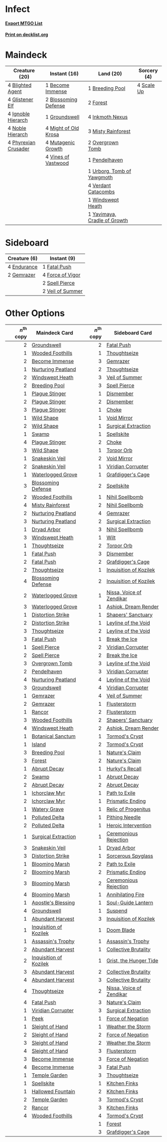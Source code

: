 # Infect

#### [Export MTGO List](../collection/Infect/Infect.txt)
#### [Print on decklist.org](http://decklist.org/?deckmain=1%09Become%20Immense%0A4%09Blighted%20Agent%0A2%09Blossoming%20Defense%0A1%09Breeding%20Pool%0A2%09Forest%0A4%09Glistener%20Elf%0A1%09Groundswell%0A4%09Ignoble%20Hierarch%0A4%09Inkmoth%20Nexus%0A4%09Might%20of%20Old%20Krosa%0A3%09Misty%20Rainforest%0A4%09Mutagenic%20Growth%0A4%09Noble%20Hierarch%0A2%09Overgrown%20Tomb%0A1%09Pendelhaven%0A4%09Phyrexian%20Crusader%0A4%09Scale%20Up%0A1%09Urborg,%20Tomb%20of%20Yawgmoth%0A4%09Verdant%20Catacombs%0A4%09Vines%20of%20Vastwood%0A1%09Windswept%20Heath%0A1%09Yavimaya,%20Cradle%20of%20Growth&deckside=4%09Endurance%0A1%09Fatal%20Push%0A4%09Force%20of%20Vigor%0A2%09Gemrazer%0A2%09Spell%20Pierce%0A2%09Veil%20of%20Summer)
# Maindeck

|                                         Creature (20)                                         |                                         Instant (16)                                          |                                               Land (20)                                               |                                     Sorcery (4)                                     |
|-----------------------------------------------------------------------------------------------|-----------------------------------------------------------------------------------------------|-------------------------------------------------------------------------------------------------------|-------------------------------------------------------------------------------------|
|4 [Blighted Agent](http://gatherer.wizards.com/Pages/Card/Details.aspx?multiverseid=214383)    |1 [Become Immense](http://gatherer.wizards.com/Pages/Card/Details.aspx?multiverseid=386487)    |1 [Breeding Pool](http://gatherer.wizards.com/Pages/Card/Details.aspx?multiverseid=97088)              |4 [Scale Up](http://gatherer.wizards.com/Pages/Card/Details.aspx?multiverseid=464128)|
|4 [Glistener Elf](http://gatherer.wizards.com/Pages/Card/Details.aspx?multiverseid=233052)     |2 [Blossoming Defense](http://gatherer.wizards.com/Pages/Card/Details.aspx?multiverseid=417719)|2 [Forest](http://gatherer.wizards.com/Pages/Card/Details.aspx?multiverseid=439860)                    |                                                                                     |
|4 [Ignoble Hierarch](http://gatherer.wizards.com/Pages/Card/Details.aspx?multiverseid=522242)  |1 [Groundswell](http://gatherer.wizards.com/Pages/Card/Details.aspx?multiverseid=401657)       |4 [Inkmoth Nexus](http://gatherer.wizards.com/Pages/Card/Details.aspx?multiverseid=213731)             |                                                                                     |
|4 [Noble Hierarch](http://gatherer.wizards.com/Pages/Card/Details.aspx?multiverseid=179434)    |4 [Might of Old Krosa](http://gatherer.wizards.com/Pages/Card/Details.aspx?multiverseid=425955)|3 [Misty Rainforest](http://gatherer.wizards.com/Pages/Card/Details.aspx?multiverseid=405102)          |                                                                                     |
|4 [Phyrexian Crusader](http://gatherer.wizards.com/Pages/Card/Details.aspx?multiverseid=213724)|4 [Mutagenic Growth](http://gatherer.wizards.com/Pages/Card/Details.aspx?multiverseid=397717)  |2 [Overgrown Tomb](http://gatherer.wizards.com/Pages/Card/Details.aspx?multiverseid=405103)            |                                                                                     |
|                                                                                               |4 [Vines of Vastwood](http://gatherer.wizards.com/Pages/Card/Details.aspx?multiverseid=397747) |1 [Pendelhaven](http://gatherer.wizards.com/Pages/Card/Details.aspx?multiverseid=442233)               |                                                                                     |
|                                                                                               |                                                                                               |1 [Urborg, Tomb of Yawgmoth](http://gatherer.wizards.com/Pages/Card/Details.aspx?multiverseid=383425)  |                                                                                     |
|                                                                                               |                                                                                               |4 [Verdant Catacombs](http://gatherer.wizards.com/Pages/Card/Details.aspx?multiverseid=405113)         |                                                                                     |
|                                                                                               |                                                                                               |1 [Windswept Heath](http://gatherer.wizards.com/Pages/Card/Details.aspx?multiverseid=405115)           |                                                                                     |
|                                                                                               |                                                                                               |1 [Yavimaya, Cradle of Growth](http://gatherer.wizards.com/Pages/Card/Details.aspx?multiverseid=522337)|                                                                                     |


# Sideboard

|                                     Creature (6)                                     |                                        Instant (9)                                        |
|--------------------------------------------------------------------------------------|-------------------------------------------------------------------------------------------|
|4 [Endurance](http://gatherer.wizards.com/Pages/Card/Details.aspx?multiverseid=522233)|1 [Fatal Push](http://gatherer.wizards.com/Pages/Card/Details.aspx?multiverseid=423724)    |
|2 [Gemrazer](http://gatherer.wizards.com/Pages/Card/Details.aspx?multiverseid=479675) |4 [Force of Vigor](http://gatherer.wizards.com/Pages/Card/Details.aspx?multiverseid=464113)|
|                                                                                      |2 [Spell Pierce](http://gatherer.wizards.com/Pages/Card/Details.aspx?multiverseid=425876)  |
|                                                                                      |2 [Veil of Summer](http://gatherer.wizards.com/Pages/Card/Details.aspx?multiverseid=466952)|


# Other Options

|*n*<sup>th</sup> copy|                                          Maindeck Card                                          |*n*<sup>th</sup> copy|                                          Sideboard Card                                           |
|--------------------:|-------------------------------------------------------------------------------------------------|--------------------:|---------------------------------------------------------------------------------------------------|
|                    2|[Groundswell](http://gatherer.wizards.com/Pages/Card/Details.aspx?multiverseid=401657)           |                    2|[Fatal Push](http://gatherer.wizards.com/Pages/Card/Details.aspx?multiverseid=423724)              |
|                    1|[Wooded Foothills](http://gatherer.wizards.com/Pages/Card/Details.aspx?multiverseid=405116)      |                    1|[Thoughtseize](http://gatherer.wizards.com/Pages/Card/Details.aspx?multiverseid=438676)            |
|                    2|[Become Immense](http://gatherer.wizards.com/Pages/Card/Details.aspx?multiverseid=386487)        |                    3|[Gemrazer](http://gatherer.wizards.com/Pages/Card/Details.aspx?multiverseid=479675)                |
|                    1|[Nurturing Peatland](http://gatherer.wizards.com/Pages/Card/Details.aspx?multiverseid=464192)    |                    2|[Thoughtseize](http://gatherer.wizards.com/Pages/Card/Details.aspx?multiverseid=438676)            |
|                    2|[Windswept Heath](http://gatherer.wizards.com/Pages/Card/Details.aspx?multiverseid=405115)       |                    3|[Veil of Summer](http://gatherer.wizards.com/Pages/Card/Details.aspx?multiverseid=466952)          |
|                    2|[Breeding Pool](http://gatherer.wizards.com/Pages/Card/Details.aspx?multiverseid=97088)          |                    3|[Spell Pierce](http://gatherer.wizards.com/Pages/Card/Details.aspx?multiverseid=425876)            |
|                    1|[Plague Stinger](http://gatherer.wizards.com/Pages/Card/Details.aspx?multiverseid=208261)        |                    1|[Dismember](http://gatherer.wizards.com/Pages/Card/Details.aspx?multiverseid=382182)               |
|                    2|[Plague Stinger](http://gatherer.wizards.com/Pages/Card/Details.aspx?multiverseid=208261)        |                    2|[Dismember](http://gatherer.wizards.com/Pages/Card/Details.aspx?multiverseid=382182)               |
|                    3|[Plague Stinger](http://gatherer.wizards.com/Pages/Card/Details.aspx?multiverseid=208261)        |                    1|[Choke](http://gatherer.wizards.com/Pages/Card/Details.aspx?multiverseid=45431)                    |
|                    1|[Wild Shape](http://gatherer.wizards.com/Pages/Card/Details.aspx?multiverseid=527499)            |                    1|[Void Mirror](http://gatherer.wizards.com/Pages/Card/Details.aspx?multiverseid=522318)             |
|                    2|[Wild Shape](http://gatherer.wizards.com/Pages/Card/Details.aspx?multiverseid=527499)            |                    1|[Surgical Extraction](http://gatherer.wizards.com/Pages/Card/Details.aspx?multiverseid=397706)     |
|                    1|[Swamp](http://gatherer.wizards.com/Pages/Card/Details.aspx?multiverseid=439858)                 |                    1|[Spellskite](http://gatherer.wizards.com/Pages/Card/Details.aspx?multiverseid=397743)              |
|                    4|[Plague Stinger](http://gatherer.wizards.com/Pages/Card/Details.aspx?multiverseid=208261)        |                    2|[Choke](http://gatherer.wizards.com/Pages/Card/Details.aspx?multiverseid=45431)                    |
|                    3|[Wild Shape](http://gatherer.wizards.com/Pages/Card/Details.aspx?multiverseid=527499)            |                    1|[Torpor Orb](http://gatherer.wizards.com/Pages/Card/Details.aspx?multiverseid=233069)              |
|                    1|[Snakeskin Veil](http://gatherer.wizards.com/Pages/Card/Details.aspx?multiverseid=503810)        |                    2|[Void Mirror](http://gatherer.wizards.com/Pages/Card/Details.aspx?multiverseid=522318)             |
|                    2|[Snakeskin Veil](http://gatherer.wizards.com/Pages/Card/Details.aspx?multiverseid=503810)        |                    1|[Viridian Corrupter](http://gatherer.wizards.com/Pages/Card/Details.aspx?multiverseid=213772)      |
|                    1|[Waterlogged Grove](http://gatherer.wizards.com/Pages/Card/Details.aspx?multiverseid=464198)     |                    1|[Grafdigger's Cage](http://gatherer.wizards.com/Pages/Card/Details.aspx?multiverseid=278452)       |
|                    3|[Blossoming Defense](http://gatherer.wizards.com/Pages/Card/Details.aspx?multiverseid=417719)    |                    2|[Spellskite](http://gatherer.wizards.com/Pages/Card/Details.aspx?multiverseid=397743)              |
|                    2|[Wooded Foothills](http://gatherer.wizards.com/Pages/Card/Details.aspx?multiverseid=405116)      |                    1|[Nihil Spellbomb](http://gatherer.wizards.com/Pages/Card/Details.aspx?multiverseid=442215)         |
|                    4|[Misty Rainforest](http://gatherer.wizards.com/Pages/Card/Details.aspx?multiverseid=405102)      |                    2|[Nihil Spellbomb](http://gatherer.wizards.com/Pages/Card/Details.aspx?multiverseid=442215)         |
|                    2|[Nurturing Peatland](http://gatherer.wizards.com/Pages/Card/Details.aspx?multiverseid=464192)    |                    4|[Gemrazer](http://gatherer.wizards.com/Pages/Card/Details.aspx?multiverseid=479675)                |
|                    3|[Nurturing Peatland](http://gatherer.wizards.com/Pages/Card/Details.aspx?multiverseid=464192)    |                    2|[Surgical Extraction](http://gatherer.wizards.com/Pages/Card/Details.aspx?multiverseid=397706)     |
|                    1|[Dryad Arbor](http://gatherer.wizards.com/Pages/Card/Details.aspx?multiverseid=136196)           |                    3|[Nihil Spellbomb](http://gatherer.wizards.com/Pages/Card/Details.aspx?multiverseid=442215)         |
|                    3|[Windswept Heath](http://gatherer.wizards.com/Pages/Card/Details.aspx?multiverseid=405115)       |                    1|[Wilt](http://gatherer.wizards.com/Pages/Card/Details.aspx?multiverseid=479696)                    |
|                    1|[Thoughtseize](http://gatherer.wizards.com/Pages/Card/Details.aspx?multiverseid=438676)          |                    2|[Torpor Orb](http://gatherer.wizards.com/Pages/Card/Details.aspx?multiverseid=233069)              |
|                    1|[Fatal Push](http://gatherer.wizards.com/Pages/Card/Details.aspx?multiverseid=423724)            |                    3|[Dismember](http://gatherer.wizards.com/Pages/Card/Details.aspx?multiverseid=382182)               |
|                    2|[Fatal Push](http://gatherer.wizards.com/Pages/Card/Details.aspx?multiverseid=423724)            |                    2|[Grafdigger's Cage](http://gatherer.wizards.com/Pages/Card/Details.aspx?multiverseid=278452)       |
|                    2|[Thoughtseize](http://gatherer.wizards.com/Pages/Card/Details.aspx?multiverseid=438676)          |                    1|[Inquisition of Kozilek](http://gatherer.wizards.com/Pages/Card/Details.aspx?multiverseid=416897)  |
|                    4|[Blossoming Defense](http://gatherer.wizards.com/Pages/Card/Details.aspx?multiverseid=417719)    |                    2|[Inquisition of Kozilek](http://gatherer.wizards.com/Pages/Card/Details.aspx?multiverseid=416897)  |
|                    2|[Waterlogged Grove](http://gatherer.wizards.com/Pages/Card/Details.aspx?multiverseid=464198)     |                    1|[Nissa, Voice of Zendikar](http://gatherer.wizards.com/Pages/Card/Details.aspx?multiverseid=417424)|
|                    3|[Waterlogged Grove](http://gatherer.wizards.com/Pages/Card/Details.aspx?multiverseid=464198)     |                    1|[Ashiok, Dream Render](http://gatherer.wizards.com/Pages/Card/Details.aspx?multiverseid=461155)    |
|                    1|[Distortion Strike](http://gatherer.wizards.com/Pages/Card/Details.aspx?multiverseid=438618)     |                    1|[Shapers' Sanctuary](http://gatherer.wizards.com/Pages/Card/Details.aspx?multiverseid=435362)      |
|                    2|[Distortion Strike](http://gatherer.wizards.com/Pages/Card/Details.aspx?multiverseid=438618)     |                    1|[Leyline of the Void](http://gatherer.wizards.com/Pages/Card/Details.aspx?multiverseid=107682)     |
|                    3|[Thoughtseize](http://gatherer.wizards.com/Pages/Card/Details.aspx?multiverseid=438676)          |                    2|[Leyline of the Void](http://gatherer.wizards.com/Pages/Card/Details.aspx?multiverseid=107682)     |
|                    3|[Fatal Push](http://gatherer.wizards.com/Pages/Card/Details.aspx?multiverseid=423724)            |                    1|[Break the Ice](http://gatherer.wizards.com/Pages/Card/Details.aspx?multiverseid=522153)           |
|                    1|[Spell Pierce](http://gatherer.wizards.com/Pages/Card/Details.aspx?multiverseid=425876)          |                    2|[Viridian Corrupter](http://gatherer.wizards.com/Pages/Card/Details.aspx?multiverseid=213772)      |
|                    2|[Spell Pierce](http://gatherer.wizards.com/Pages/Card/Details.aspx?multiverseid=425876)          |                    2|[Break the Ice](http://gatherer.wizards.com/Pages/Card/Details.aspx?multiverseid=522153)           |
|                    3|[Overgrown Tomb](http://gatherer.wizards.com/Pages/Card/Details.aspx?multiverseid=405103)        |                    3|[Leyline of the Void](http://gatherer.wizards.com/Pages/Card/Details.aspx?multiverseid=107682)     |
|                    2|[Pendelhaven](http://gatherer.wizards.com/Pages/Card/Details.aspx?multiverseid=442233)           |                    3|[Viridian Corrupter](http://gatherer.wizards.com/Pages/Card/Details.aspx?multiverseid=213772)      |
|                    4|[Nurturing Peatland](http://gatherer.wizards.com/Pages/Card/Details.aspx?multiverseid=464192)    |                    4|[Leyline of the Void](http://gatherer.wizards.com/Pages/Card/Details.aspx?multiverseid=107682)     |
|                    3|[Groundswell](http://gatherer.wizards.com/Pages/Card/Details.aspx?multiverseid=401657)           |                    4|[Viridian Corrupter](http://gatherer.wizards.com/Pages/Card/Details.aspx?multiverseid=213772)      |
|                    1|[Gemrazer](http://gatherer.wizards.com/Pages/Card/Details.aspx?multiverseid=479675)              |                    4|[Veil of Summer](http://gatherer.wizards.com/Pages/Card/Details.aspx?multiverseid=466952)          |
|                    2|[Gemrazer](http://gatherer.wizards.com/Pages/Card/Details.aspx?multiverseid=479675)              |                    1|[Flusterstorm](http://gatherer.wizards.com/Pages/Card/Details.aspx?multiverseid=228255)            |
|                    1|[Rancor](http://gatherer.wizards.com/Pages/Card/Details.aspx?multiverseid=442175)                |                    2|[Flusterstorm](http://gatherer.wizards.com/Pages/Card/Details.aspx?multiverseid=228255)            |
|                    3|[Wooded Foothills](http://gatherer.wizards.com/Pages/Card/Details.aspx?multiverseid=405116)      |                    2|[Shapers' Sanctuary](http://gatherer.wizards.com/Pages/Card/Details.aspx?multiverseid=435362)      |
|                    4|[Windswept Heath](http://gatherer.wizards.com/Pages/Card/Details.aspx?multiverseid=405115)       |                    2|[Ashiok, Dream Render](http://gatherer.wizards.com/Pages/Card/Details.aspx?multiverseid=461155)    |
|                    1|[Botanical Sanctum](http://gatherer.wizards.com/Pages/Card/Details.aspx?multiverseid=417817)     |                    1|[Tormod's Crypt](http://gatherer.wizards.com/Pages/Card/Details.aspx?multiverseid=389723)          |
|                    1|[Island](http://gatherer.wizards.com/Pages/Card/Details.aspx?multiverseid=439857)                |                    2|[Tormod's Crypt](http://gatherer.wizards.com/Pages/Card/Details.aspx?multiverseid=389723)          |
|                    3|[Breeding Pool](http://gatherer.wizards.com/Pages/Card/Details.aspx?multiverseid=97088)          |                    1|[Nature's Claim](http://gatherer.wizards.com/Pages/Card/Details.aspx?multiverseid=382316)          |
|                    3|[Forest](http://gatherer.wizards.com/Pages/Card/Details.aspx?multiverseid=439860)                |                    2|[Nature's Claim](http://gatherer.wizards.com/Pages/Card/Details.aspx?multiverseid=382316)          |
|                    1|[Abrupt Decay](http://gatherer.wizards.com/Pages/Card/Details.aspx?multiverseid=456061)          |                    1|[Hurkyl's Recall](http://gatherer.wizards.com/Pages/Card/Details.aspx?multiverseid=135260)         |
|                    2|[Swamp](http://gatherer.wizards.com/Pages/Card/Details.aspx?multiverseid=439858)                 |                    1|[Abrupt Decay](http://gatherer.wizards.com/Pages/Card/Details.aspx?multiverseid=456061)            |
|                    2|[Abrupt Decay](http://gatherer.wizards.com/Pages/Card/Details.aspx?multiverseid=456061)          |                    2|[Abrupt Decay](http://gatherer.wizards.com/Pages/Card/Details.aspx?multiverseid=456061)            |
|                    1|[Ichorclaw Myr](http://gatherer.wizards.com/Pages/Card/Details.aspx?multiverseid=194256)         |                    1|[Path to Exile](http://gatherer.wizards.com/Pages/Card/Details.aspx?multiverseid=220511)           |
|                    2|[Ichorclaw Myr](http://gatherer.wizards.com/Pages/Card/Details.aspx?multiverseid=194256)         |                    1|[Prismatic Ending](http://gatherer.wizards.com/Pages/Card/Details.aspx?multiverseid=522101)        |
|                    1|[Watery Grave](http://gatherer.wizards.com/Pages/Card/Details.aspx?multiverseid=405114)          |                    1|[Relic of Progenitus](http://gatherer.wizards.com/Pages/Card/Details.aspx?multiverseid=174824)     |
|                    1|[Polluted Delta](http://gatherer.wizards.com/Pages/Card/Details.aspx?multiverseid=405104)        |                    1|[Pithing Needle](http://gatherer.wizards.com/Pages/Card/Details.aspx?multiverseid=129526)          |
|                    2|[Polluted Delta](http://gatherer.wizards.com/Pages/Card/Details.aspx?multiverseid=405104)        |                    1|[Heroic Intervention](http://gatherer.wizards.com/Pages/Card/Details.aspx?multiverseid=423776)     |
|                    1|[Surgical Extraction](http://gatherer.wizards.com/Pages/Card/Details.aspx?multiverseid=397706)   |                    1|[Ceremonious Rejection](http://gatherer.wizards.com/Pages/Card/Details.aspx?multiverseid=417613)   |
|                    3|[Snakeskin Veil](http://gatherer.wizards.com/Pages/Card/Details.aspx?multiverseid=503810)        |                    1|[Dryad Arbor](http://gatherer.wizards.com/Pages/Card/Details.aspx?multiverseid=136196)             |
|                    3|[Distortion Strike](http://gatherer.wizards.com/Pages/Card/Details.aspx?multiverseid=438618)     |                    1|[Sorcerous Spyglass](http://gatherer.wizards.com/Pages/Card/Details.aspx?multiverseid=435407)      |
|                    1|[Blooming Marsh](http://gatherer.wizards.com/Pages/Card/Details.aspx?multiverseid=417816)        |                    2|[Path to Exile](http://gatherer.wizards.com/Pages/Card/Details.aspx?multiverseid=220511)           |
|                    2|[Blooming Marsh](http://gatherer.wizards.com/Pages/Card/Details.aspx?multiverseid=417816)        |                    2|[Prismatic Ending](http://gatherer.wizards.com/Pages/Card/Details.aspx?multiverseid=522101)        |
|                    3|[Blooming Marsh](http://gatherer.wizards.com/Pages/Card/Details.aspx?multiverseid=417816)        |                    2|[Ceremonious Rejection](http://gatherer.wizards.com/Pages/Card/Details.aspx?multiverseid=417613)   |
|                    4|[Blooming Marsh](http://gatherer.wizards.com/Pages/Card/Details.aspx?multiverseid=417816)        |                    1|[Annihilating Fire](http://gatherer.wizards.com/Pages/Card/Details.aspx?multiverseid=270801)       |
|                    1|[Apostle's Blessing](http://gatherer.wizards.com/Pages/Card/Details.aspx?multiverseid=397768)    |                    1|[Soul-Guide Lantern](http://gatherer.wizards.com/Pages/Card/Details.aspx?multiverseid=476488)      |
|                    4|[Groundswell](http://gatherer.wizards.com/Pages/Card/Details.aspx?multiverseid=401657)           |                    1|[Suspend](http://gatherer.wizards.com/Pages/Card/Details.aspx?multiverseid=522144)                 |
|                    1|[Abundant Harvest](http://gatherer.wizards.com/Pages/Card/Details.aspx?multiverseid=522223)      |                    3|[Inquisition of Kozilek](http://gatherer.wizards.com/Pages/Card/Details.aspx?multiverseid=416897)  |
|                    1|[Inquisition of Kozilek](http://gatherer.wizards.com/Pages/Card/Details.aspx?multiverseid=416897)|                    1|[Doom Blade](http://gatherer.wizards.com/Pages/Card/Details.aspx?multiverseid=247322)              |
|                    1|[Assassin's Trophy](http://gatherer.wizards.com/Pages/Card/Details.aspx?multiverseid=452902)     |                    1|[Assassin's Trophy](http://gatherer.wizards.com/Pages/Card/Details.aspx?multiverseid=452902)       |
|                    2|[Abundant Harvest](http://gatherer.wizards.com/Pages/Card/Details.aspx?multiverseid=522223)      |                    1|[Collective Brutality](http://gatherer.wizards.com/Pages/Card/Details.aspx?multiverseid=414380)    |
|                    2|[Inquisition of Kozilek](http://gatherer.wizards.com/Pages/Card/Details.aspx?multiverseid=416897)|                    1|[Grist, the Hunger Tide](http://gatherer.wizards.com/Pages/Card/Details.aspx?multiverseid=522278)  |
|                    3|[Abundant Harvest](http://gatherer.wizards.com/Pages/Card/Details.aspx?multiverseid=522223)      |                    2|[Collective Brutality](http://gatherer.wizards.com/Pages/Card/Details.aspx?multiverseid=414380)    |
|                    4|[Abundant Harvest](http://gatherer.wizards.com/Pages/Card/Details.aspx?multiverseid=522223)      |                    3|[Collective Brutality](http://gatherer.wizards.com/Pages/Card/Details.aspx?multiverseid=414380)    |
|                    4|[Thoughtseize](http://gatherer.wizards.com/Pages/Card/Details.aspx?multiverseid=438676)          |                    2|[Nissa, Voice of Zendikar](http://gatherer.wizards.com/Pages/Card/Details.aspx?multiverseid=417424)|
|                    4|[Fatal Push](http://gatherer.wizards.com/Pages/Card/Details.aspx?multiverseid=423724)            |                    3|[Nature's Claim](http://gatherer.wizards.com/Pages/Card/Details.aspx?multiverseid=382316)          |
|                    1|[Viridian Corrupter](http://gatherer.wizards.com/Pages/Card/Details.aspx?multiverseid=213772)    |                    3|[Surgical Extraction](http://gatherer.wizards.com/Pages/Card/Details.aspx?multiverseid=397706)     |
|                    1|[Peek](http://gatherer.wizards.com/Pages/Card/Details.aspx?multiverseid=130903)                  |                    1|[Force of Negation](http://gatherer.wizards.com/Pages/Card/Details.aspx?multiverseid=464001)       |
|                    1|[Sleight of Hand](http://gatherer.wizards.com/Pages/Card/Details.aspx?multiverseid=25557)        |                    1|[Weather the Storm](http://gatherer.wizards.com/Pages/Card/Details.aspx?multiverseid=464140)       |
|                    2|[Sleight of Hand](http://gatherer.wizards.com/Pages/Card/Details.aspx?multiverseid=25557)        |                    2|[Force of Negation](http://gatherer.wizards.com/Pages/Card/Details.aspx?multiverseid=464001)       |
|                    3|[Sleight of Hand](http://gatherer.wizards.com/Pages/Card/Details.aspx?multiverseid=25557)        |                    2|[Weather the Storm](http://gatherer.wizards.com/Pages/Card/Details.aspx?multiverseid=464140)       |
|                    4|[Sleight of Hand](http://gatherer.wizards.com/Pages/Card/Details.aspx?multiverseid=25557)        |                    3|[Flusterstorm](http://gatherer.wizards.com/Pages/Card/Details.aspx?multiverseid=228255)            |
|                    3|[Become Immense](http://gatherer.wizards.com/Pages/Card/Details.aspx?multiverseid=386487)        |                    3|[Force of Negation](http://gatherer.wizards.com/Pages/Card/Details.aspx?multiverseid=464001)       |
|                    4|[Become Immense](http://gatherer.wizards.com/Pages/Card/Details.aspx?multiverseid=386487)        |                    3|[Fatal Push](http://gatherer.wizards.com/Pages/Card/Details.aspx?multiverseid=423724)              |
|                    1|[Temple Garden](http://gatherer.wizards.com/Pages/Card/Details.aspx?multiverseid=405112)         |                    3|[Thoughtseize](http://gatherer.wizards.com/Pages/Card/Details.aspx?multiverseid=438676)            |
|                    1|[Spellskite](http://gatherer.wizards.com/Pages/Card/Details.aspx?multiverseid=397743)            |                    1|[Kitchen Finks](http://gatherer.wizards.com/Pages/Card/Details.aspx?multiverseid=370458)           |
|                    1|[Hallowed Fountain](http://gatherer.wizards.com/Pages/Card/Details.aspx?multiverseid=97071)      |                    2|[Kitchen Finks](http://gatherer.wizards.com/Pages/Card/Details.aspx?multiverseid=370458)           |
|                    2|[Temple Garden](http://gatherer.wizards.com/Pages/Card/Details.aspx?multiverseid=405112)         |                    3|[Tormod's Crypt](http://gatherer.wizards.com/Pages/Card/Details.aspx?multiverseid=389723)          |
|                    2|[Rancor](http://gatherer.wizards.com/Pages/Card/Details.aspx?multiverseid=442175)                |                    3|[Kitchen Finks](http://gatherer.wizards.com/Pages/Card/Details.aspx?multiverseid=370458)           |
|                    4|[Wooded Foothills](http://gatherer.wizards.com/Pages/Card/Details.aspx?multiverseid=405116)      |                    4|[Tormod's Crypt](http://gatherer.wizards.com/Pages/Card/Details.aspx?multiverseid=389723)          |
|                     |                                                                                                 |                    1|[Forest](http://gatherer.wizards.com/Pages/Card/Details.aspx?multiverseid=439860)                  |
|                     |                                                                                                 |                    3|[Grafdigger's Cage](http://gatherer.wizards.com/Pages/Card/Details.aspx?multiverseid=278452)       |

